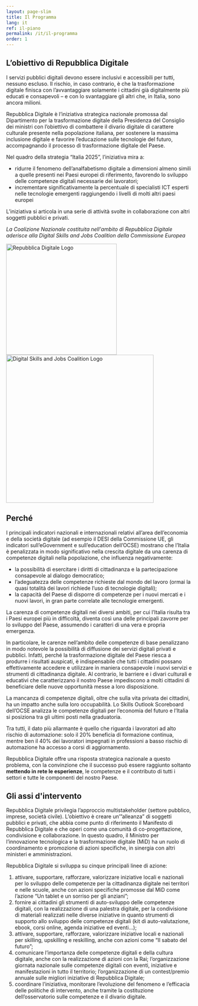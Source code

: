 ```yaml
---
layout: page-slim
title: Il Programma
lang: it
ref: il-piano
permalink: /it/il-programma
order: 1
---
```


## L’obiettivo di Repubblica Digitale

I servizi pubblici digitali devono essere inclusivi e accessibili per tutti, nessuno escluso. Il rischio, in caso contrario, è che la trasformazione digitale finisca con l’avvantaggiare solamente i cittadini già digitalmente più educati e consapevoli – e con lo svantaggiare gli altri che, in Italia, sono ancora milioni.

Repubblica Digitale è l’iniziativa strategica nazionale promossa dal Dipartimento per la trasformazione digitale della Presidenza del Consiglio dei ministri con l’obiettivo di combattere il divario digitale di carattere culturale presente nella popolazione italiana, per sostenere la massima inclusione digitale e favorire l’educazione sulle tecnologie del futuro, accompagnando il processo di trasformazione digitale del Paese.

Nel quadro della strategia “Italia 2025”, l’iniziativa mira a:

- ridurre il fenomeno dell’analfabetismo digitale a dimensioni almeno simili a quelle presenti nei Paesi europei di riferimento, favorendo lo sviluppo delle competenze digitali necessarie dei lavoratori;
- incrementare significativamente la percentuale di specialisti ICT esperti nelle tecnologie emergenti raggiungendo i livelli di molti altri paesi europei

L’iniziativa si articola in una serie di attività svolte in collaborazione con altri soggetti pubblici e privati.

*La Coalizione Nazionale costituita nell'ambito di Repubblica Digitale aderisce alla Digital Skills and Jobs Coalition della Commissione Europea*


<img class="img-fluid" alt="Repubblica Digitale Logo" height="300" width="300" src="{{ site.baseurl }}/assets/images/repubblica-digitale-logo-squared-2x.png">
<img class="img-fluid" alt="Digital Skills and Jobs Coalition Logo" height="400" width="400" src="{{ site.baseurl }}/assets/images/digital-skills-and-jobs-coalition.png">

## Perché

I principali indicatori nazionali e internazionali relativi all’area dell’economia e della società digitale (ad esempio il DESI della Commissione UE, gli indicatori sull’eGovernment e sull’education dell’OCSE) mostrano che l’Italia è penalizzata in modo significativo nella crescita digitale da una carenza di competenze digitali nella popolazione, che influenza negativamente:

- la possibilità di esercitare i diritti di cittadinanza e la partecipazione consapevole al dialogo democratico;
- l’adeguatezza delle competenze richieste dal mondo del lavoro (ormai la quasi totalità dei lavori richiede l’uso di tecnologie digitali);
- la capacità del Paese di disporre di competenze per i nuovi mercati e i nuovi lavori, in gran parte correlate alle tecnologie emergenti.

La carenza di competenze digitali nei diversi ambiti, per cui l’Italia risulta tra i Paesi europei più in difficoltà, diventa così una delle principali zavorre per lo sviluppo del Paese, assumendo i caratteri di una vera e propria emergenza.

In particolare, le carenze nell’ambito delle competenze di base penalizzano in modo notevole la possibilità di diffusione dei servizi digitali privati e pubblici. Infatti, perché la trasformazione digitale del Paese riesca a produrre i risultati auspicati, è indispensabile che tutti i cittadini possano effettivamente accedere e utilizzare in maniera consapevole i nuovi servizi e strumenti di cittadinanza digitale. Al contrario, le barriere e i divari culturali e educativi che caratterizzano il nostro Paese impediscono a molti cittadini di beneficiare delle nuove opportunità messe a loro disposizione.

La mancanza di competenze digitali, oltre che sulla vita privata dei cittadini, ha un impatto anche sulla loro occupabilità. Lo Skills Outlook Scoreboard dell’OCSE analizza le competenze digitali per l’economia del futuro e l’Italia si posiziona tra gli ultimi posti nella graduatoria.

Tra tutti, il dato più allarmante è quello che riguarda i lavoratori ad alto rischio di automazione: solo il 20% beneficia di formazione continua, mentre ben il 40% dei lavoratori impegnati in professioni a basso rischio di automazione ha accesso a corsi di aggiornamento.

Repubblica Digitale offre una risposta strategica nazionale a questo problema, con la convinzione che il successo può essere raggiunto soltanto **mettendo in rete le esperienze**, le competenze e il contributo di tutti i settori e tutte le componenti del nostro Paese.

## Gli assi d'intervento

Repubblica Digitale privilegia l’approccio multistakeholder (settore pubblico, imprese, società civile). L’obiettivo è creare un’”alleanza” di soggetti pubblici e privati, che abbia come punto di riferimento il Manifesto di Repubblica Digitale e che operi come una comunità di co-progettazione, condivisione e collaborazione. In questo quadro, il Ministro per l’innovazione tecnologica e la trasformazione digitale (MiD) ha un ruolo di coordinamento e promozione di azioni specifiche, in sinergia con altri ministeri e amministrazioni.

Repubblica Digitale si sviluppa su cinque principali linee di azione:

1. attivare, supportare, rafforzare, valorizzare iniziative locali e nazionali per lo sviluppo delle competenze per la cittadinanza digitale nei territori e nelle scuole, anche con azioni specifiche promosse dal MiD come l’azione “Un tablet e un sorriso per gli anziani”;
2.  fornire ai cittadini gli strumenti di auto-sviluppo delle competenze digitali, con la realizzazione di una palestra digitale, per la condivisione di materiali realizzati nelle diverse iniziative in quanto strumenti di supporto allo sviluppo delle competenze digitali (kit di auto-valutazione, ebook, corsi online, agenda iniziative ed eventi...);
3. attivare, supportare, rafforzare, valorizzare iniziative locali e nazionali per skilling, upskilling e reskilling, anche con azioni come “Il sabato del futuro”;
4. comunicare l’importanza delle competenze digitali e della cultura digitale, anche con la realizzazione di azioni con la Rai; l’organizzazione giornata nazionale sulle competenze digitali con eventi, iniziative e manifestazioni in tutto il territorio; l’organizzazione di un contest/premio annuale sulle migliori iniziative di Repubblica Digitale;
5. coordinare l’iniziativa, monitorare l’evoluzione del fenomeno e l’efficacia delle politiche di intervento, anche tramite la costituzione dell’osservatorio sulle competenze e il divario digitale.


